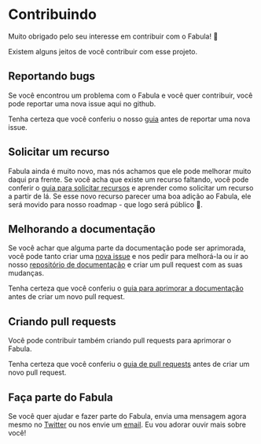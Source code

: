 # Contribuindo

Muito obrigado pelo seu interesse em contribuir com o Fabula! 💙

Existem alguns jeitos de você contribuir com esse projeto.

## Reportando bugs

Se você encontrou um problema com o Fabula e você quer contribuir, você pode reportar uma nova issue aqui no github.

Tenha certeza que você conferiu o nosso [guia](https://github.com/fabula-ui/core/blob/master/.github/docs/pt/REPORTING-BUGS.md) antes de reportar uma nova issue.

## Solicitar um recurso

Fabula ainda é muito novo, mas nós achamos que ele pode melhorar muito daqui pra frente. Se você acha que existe um recurso faltando, você pode conferir o [guia para solicitar recursos](https://github.com/fabula-ui/core/blob/master/.github/docs/pt/REQUEST-FEATURES.md) e aprender como solicitar um recurso a partir de lá. Se esse novo recurso parecer uma boa adição ao Fabula, ele será movido para nosso roadmap - que logo será público 🤙.

## Melhorando a documentação

Se você achar que alguma parte da documentação pode ser aprimorada, você pode tanto criar uma [nova issue](https://github.com/fabula-ui/docs/issues) e nos pedir para melhorá-la ou ir ao nosso <a href="https://www.github.com/fabula-ui/docs" target="_blank">repositório de documentação</a> e criar um pull request com as suas mudanças.

Tenha certeza que você conferiu o <a href="https://github.com/fabula-ui/docs/blob/master/.github/docs/pt/IMPROVE-DOCUMENTATION.md" target="_blank">guia para aprimorar a documentação</a> antes de criar um novo pull request.

## Criando pull requests

Você pode contribuir também criando pull requests para aprimorar o Fabula.

Tenha certeza que você conferiu o [guia de pull requests](https://github.com/fabula-ui/docs/blob/master/.github/docs/pt/PULL-REQUESTS.md) antes de criar um novo pull request.

## Faça parte do Fabula

Se você quer ajudar e fazer parte do Fabula, envia uma mensagem agora mesmo no <a href="https://www.twitter.com/fabulaui" target="_blank">Twitter</a> ou nos envie um <a href="mailto:fabulaui@gmail.com" target="_blank">email</a>. Eu vou adorar ouvir mais sobre você!
